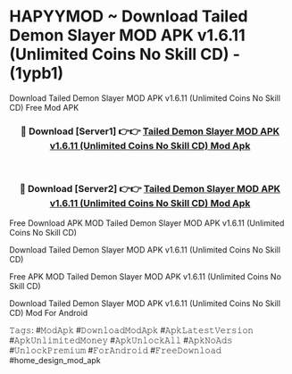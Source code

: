 # HAPYYMOD ~ Download Tailed Demon Slayer MOD APK v1.6.11 (Unlimited Coins No Skill CD) - (1ypb1)
Download Tailed Demon Slayer MOD APK v1.6.11 (Unlimited Coins No Skill CD) Free Mod APK

<div align="center">
<h3>🔴 Download [Server1] 👉👉 <a href="https://apk-comot.site?title=Tailed_Demon_Slayer_MOD_APK_v1.6.11_(Unlimited_Coins_No_Skill_CD)">Tailed Demon Slayer MOD APK v1.6.11 (Unlimited Coins No Skill CD) Mod Apk</a></h3><br>

<h3>🔴 Download [Server2] 👉👉 <a href="https://apk-comot.site?title=Tailed_Demon_Slayer_MOD_APK_v1.6.11_(Unlimited_Coins_No_Skill_CD)">Tailed Demon Slayer MOD APK v1.6.11 (Unlimited Coins No Skill CD) Mod Apk</a></h3>
</div>


Free Download APK MOD Tailed Demon Slayer MOD APK v1.6.11 (Unlimited Coins No Skill CD)

Download Tailed Demon Slayer MOD APK v1.6.11 (Unlimited Coins No Skill CD) 

Free APK MOD Tailed Demon Slayer MOD APK v1.6.11 (Unlimited Coins No Skill CD) 

Download Tailed Demon Slayer MOD APK v1.6.11 (Unlimited Coins No Skill CD) Mod For Android

𝚃𝚊𝚐𝚜: #𝙼𝚘𝚍𝙰𝚙𝚔 #𝙳𝚘𝚠𝚗𝚕𝚘𝚊𝚍𝙼𝚘𝚍𝙰𝚙𝚔 #𝙰𝚙𝚔𝙻𝚊𝚝𝚎𝚜𝚝𝚅𝚎𝚛𝚜𝚒𝚘𝚗 #𝙰𝚙𝚔𝚄𝚗𝚕𝚒𝚖𝚒𝚝𝚎𝚍𝙼𝚘𝚗𝚎𝚢 #𝙰𝚙𝚔𝚄𝚗𝚕𝚘𝚌𝚔𝙰𝚕𝚕 #𝙰𝚙𝚔𝙽𝚘𝙰𝚍𝚜 #𝚄𝚗𝚕𝚘𝚌𝚔𝙿𝚛𝚎𝚖𝚒𝚞𝚖 #𝙵𝚘𝚛𝙰𝚗𝚍𝚛𝚘𝚒𝚍 #𝙵𝚛𝚎𝚎𝙳𝚘𝚠𝚗𝚕𝚘𝚊𝚍 #home_design_mod_apk